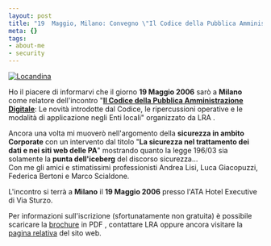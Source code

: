 ```yaml
--- 
layout: post
title: "19  Maggio, Milano: Convegno \"Il Codice della Pubblica Amministrazione Digitale\""
meta: {}
tags: 
- about-me
- security
---
```

[![Locandina](/download/20060424_lra.jpg)](/download/LRACodicePAdigitale.pdf)

Ho il piacere di informarvi che il giorno **19 Maggio 2006** sarò a **Milano** come relatore dell'incontro "**[Il Codice della Pubblica Amministrazione Digitale](http://www.lra.it/web/dettaglioConvegno.do?convegnoId=4224&nome=Il_Codice_della_Pubblica_Amministrazione_Digitale)**: Le novità introdotte dal Codice, le ripercussioni operative e le modalità di applicazione negli Enti locali" organizzato da LRA .  

Ancora una volta mi muoverò nell'argomento della **sicurezza in ambito Corporate** con un intervento dal titolo "**La sicurezza nel trattamento dei dati
e nei siti web delle PA**" mostrando quanto la legge 196/03 sia solamente la **punta dell'iceberg** del discorso sicurezza...  
Con me gli amici e stimatissimi professionisti Andrea Lisi, Luca Giacopuzzi, Federica Bertoni e Marco Scialdone.  

L'incontro si terrà a **Milano** il **19 Maggio 2006** presso l'ATA Hotel Executive di Via Sturzo.  

Per informazioni sull'iscrizione (sfortunatamente non gratuita) è possibile scaricare la [brochure](/download/LRACodicePAdigitale.pdf) in PDF , contattare LRA oppure ancora visitare la [pagina relativa](http://www.lra.it/web/dettaglioConvegno.do?convegnoId=4224&nome=Il_Codice_della_Pubblica_Amministrazione_Digitale) del sito web. 
